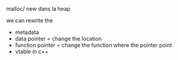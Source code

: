 
malloc/ new dans la heap

we can rewrite the 
- metadata
- data pointer = change the location
- function pointer = change the function where the pointer point
- vtable in c++